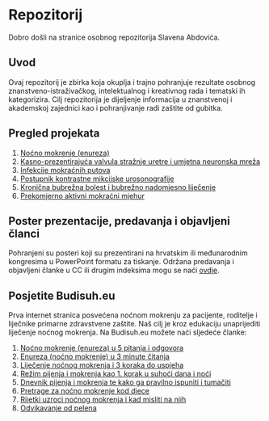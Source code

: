 # Repozitorij

Dobro došli na stranice osobnog repozitorija Slavena Abdovića.

## Uvod

Ovaj repozitorij je zbirka koja okuplja i trajno pohranjuje rezultate osobnog znanstveno-istraživačkog, intelektualnog i kreativnog rada i tematski ih kategorizira. Cilj repozitorija je dijeljenje informacija u znanstvenoj i akademskoj zajednici kao i pohranjivanje radi zaštite od gubitka.

## Pregled projekata

1. [Noćno mokrenje (enureza)](enureza.md)
2. [Kasno-prezentirajuća valvula stražnje uretre i umjetna neuronska mreža](puv.md)
3. [Infekcije mokraćnih putova](uti.md)
4. [Postupnik kontrastne mikcijske urosonografije](cevus.md)
5. [Kronična bubrežna bolest i bubrežno nadomjesno liječenje](ckd.md)
6. [Prekomjerno aktivni mokraćni mjehur](oab.md)

## Poster prezentacije, predavanja i objavljeni članci

Pohranjeni su posteri koji su prezentirani na hrvatskim ili međunarodnim kongresima u PowerPoint formatu za tiskanje. Održana predavanja i objavljeni članke u CC ili drugim indeksima mogu se naći [ovdje](art.md).

## Posjetite Budisuh.eu

Prva internet stranica posvećena noćnom mokrenju za pacijente, roditelje i liječnike primarne zdravstvene zaštite. Naš cilj je kroz edukaciju unaprijediti liječenje noćnog mokrenja. Na Budisuh.eu možete naći sljedeće članke:

1. [Noćno mokrenje (enureza) u 5 pitanja i odgovora](https://budisuh.eu/nocno-mokrenje-enureza-djeca-dijagnostika-lijecenje/) 
2. [Enureza (noćno mokrenje) u 3 minute čitanja](https://budisuh.eu/enureza-nocno-mokrenje-ukratko/) 
3. [Liječenje noćnog mokrenja i 3 koraka do uspjeha](https://budisuh.eu/uspjesno-lijecenje-nocnog-mokrenja/) 
4. [Režim pijenja i mokrenja kao 1. korak u suhoći dana i noći](https://budisuh.eu/rezim-pijenja-i-mokrenja-prvi-korak-do-suhoce/) 
5. [Dnevnik pijenja i mokrenja te kako ga pravilno ispuniti i tumačiti](https://budisuh.eu/dnevnik-pijenja-i-mokrenja-ispunjavanje-tumacenje/) 
6. [Pretrage za noćno mokrenje kod djece](https://budisuh.eu/pretrage-za-nocno-mokrenje-kod-djece/) 
7. [Rijetki uzroci noćnog mokrenja i kad misliti na njih](https://budisuh.eu/rijetki-uzroci-nocnog-mokrenja/) 
8. [Odvikavanje od pelena](https://budisuh.eu/odvikavanje-od-pelena/) 
